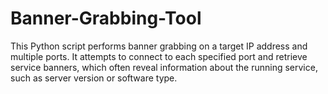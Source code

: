 # Banner-Grabbing-Tool
This Python script performs banner grabbing on a target IP address and multiple ports. It attempts to connect to each specified port and retrieve service banners, which often reveal information about the running service, such as server version or software type.
